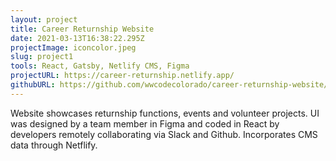 ```yaml
---
layout: project
title: Career Returnship Website
date: 2021-03-13T16:38:22.295Z
projectImage: iconcolor.jpeg
slug: project1
tools: React, Gatsby, Netlify CMS, Figma
projectURL: https://career-returnship.netlify.app/
githubURL: https://github.com/wwcodecolorado/career-returnship-website/tree/master/src/components
---
```

Website showcases returnship functions, events and volunteer projects.  UI was designed by a team member in Figma and coded in React by developers remotely collaborating via Slack and Github.  Incorporates CMS data through Netflify.
